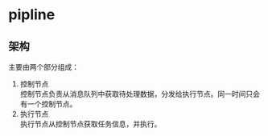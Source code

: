# pipline
## 架构
主要由两个部分组成：
1. 控制节点  
    控制节点负责从消息队列中获取待处理数据，分发给执行节点。同一时间只会有一个控制节点。
2. 执行节点  
   执行节点从控制节点获取任务信息，并执行。

